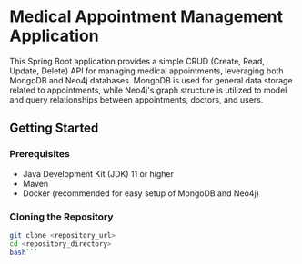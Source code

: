 # Medical Appointment Management Application

This Spring Boot application provides a simple CRUD (Create, Read, Update, Delete) API for managing medical appointments, leveraging both MongoDB and Neo4j databases. MongoDB is used for general data storage related to appointments, while Neo4j's graph structure is utilized to model and query relationships between appointments, doctors, and users.

## Getting Started

### Prerequisites

* Java Development Kit (JDK) 11 or higher
* Maven
* Docker (recommended for easy setup of MongoDB and Neo4j)

### Cloning the Repository

```bash
git clone <repository_url>
cd <repository_directory>
bash```
